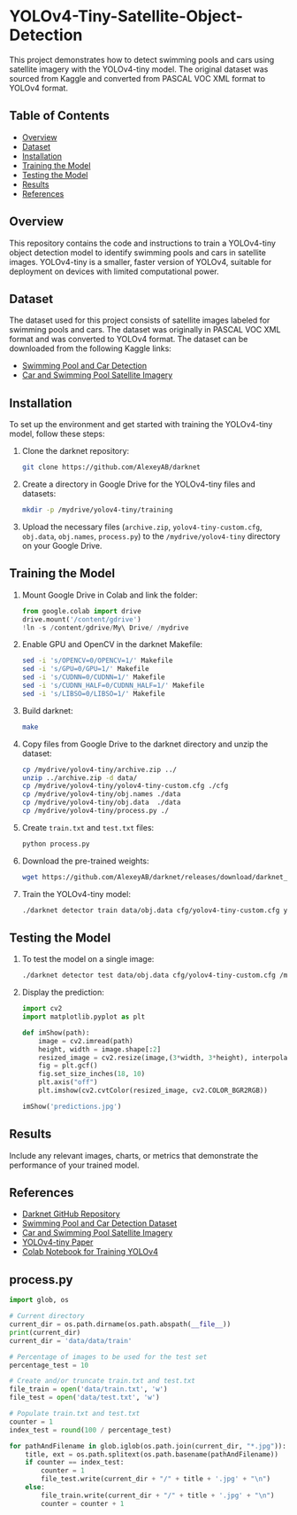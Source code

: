 # YOLOv4-Tiny-Satellite-Object-Detection

This project demonstrates how to detect swimming pools and cars using satellite imagery with the YOLOv4-tiny model. The original dataset was sourced from Kaggle and converted from PASCAL VOC XML format to YOLOv4 format.

## Table of Contents
- [Overview](#overview)
- [Dataset](#dataset)
- [Installation](#installation)
- [Training the Model](#training-the-model)
- [Testing the Model](#testing-the-model)
- [Results](#results)
- [References](#references)

## Overview
This repository contains the code and instructions to train a YOLOv4-tiny object detection model to identify swimming pools and cars in satellite images. YOLOv4-tiny is a smaller, faster version of YOLOv4, suitable for deployment on devices with limited computational power.

## Dataset
The dataset used for this project consists of satellite images labeled for swimming pools and cars. The dataset was originally in PASCAL VOC XML format and was converted to YOLOv4 format. The dataset can be downloaded from the following Kaggle links:
- [Swimming Pool and Car Detection](https://www.kaggle.com/datasets/kbhartiya83/swimming-pool-and-car-detection)
- [Car and Swimming Pool Satellite Imagery](https://www.kaggle.com/datasets/tekbahadurkshetri/car-and-swimming-pool-satellite-imagery)

## Installation
To set up the environment and get started with training the YOLOv4-tiny model, follow these steps:

1. Clone the darknet repository:
    ```bash
    git clone https://github.com/AlexeyAB/darknet
    ```

2. Create a directory in Google Drive for the YOLOv4-tiny files and datasets:
    ```bash
    mkdir -p /mydrive/yolov4-tiny/training
    ```

3. Upload the necessary files (`archive.zip`, `yolov4-tiny-custom.cfg`, `obj.data`, `obj.names`, `process.py`) to the `/mydrive/yolov4-tiny` directory on your Google Drive.

## Training the Model
1. Mount Google Drive in Colab and link the folder:
    ```python
    from google.colab import drive
    drive.mount('/content/gdrive')
    !ln -s /content/gdrive/My\ Drive/ /mydrive
    ```

2. Enable GPU and OpenCV in the darknet Makefile:
    ```bash
    sed -i 's/OPENCV=0/OPENCV=1/' Makefile
    sed -i 's/GPU=0/GPU=1/' Makefile
    sed -i 's/CUDNN=0/CUDNN=1/' Makefile
    sed -i 's/CUDNN_HALF=0/CUDNN_HALF=1/' Makefile
    sed -i 's/LIBSO=0/LIBSO=1/' Makefile
    ```

3. Build darknet:
    ```bash
    make
    ```

4. Copy files from Google Drive to the darknet directory and unzip the dataset:
    ```bash
    cp /mydrive/yolov4-tiny/archive.zip ../
    unzip ../archive.zip -d data/
    cp /mydrive/yolov4-tiny/yolov4-tiny-custom.cfg ./cfg
    cp /mydrive/yolov4-tiny/obj.names ./data
    cp /mydrive/yolov4-tiny/obj.data  ./data
    cp /mydrive/yolov4-tiny/process.py ./
    ```

5. Create `train.txt` and `test.txt` files:
    ```bash
    python process.py
    ```

6. Download the pre-trained weights:
    ```bash
    wget https://github.com/AlexeyAB/darknet/releases/download/darknet_yolo_v4_pre/yolov4-tiny.conv.29
    ```

7. Train the YOLOv4-tiny model:
    ```bash
    ./darknet detector train data/obj.data cfg/yolov4-tiny-custom.cfg yolov4-tiny.conv.29 -dont_show -map
    ```

## Testing the Model
1. To test the model on a single image:
    ```bash
    ./darknet detector test data/obj.data cfg/yolov4-tiny-custom.cfg /mydrive/yolov4-tiny/training/yolov4-tiny-custom_best.weights /path/to/image.jpg -thresh 0.5
    ```

2. Display the prediction:
    ```python
    import cv2
    import matplotlib.pyplot as plt

    def imShow(path):
        image = cv2.imread(path)
        height, width = image.shape[:2]
        resized_image = cv2.resize(image,(3*width, 3*height), interpolation = cv2.INTER_CUBIC)
        fig = plt.gcf()
        fig.set_size_inches(18, 10)
        plt.axis("off")
        plt.imshow(cv2.cvtColor(resized_image, cv2.COLOR_BGR2RGB))

    imShow('predictions.jpg')
    ```

## Results
Include any relevant images, charts, or metrics that demonstrate the performance of your trained model.

## References
- [Darknet GitHub Repository](https://github.com/AlexeyAB/darknet)
- [Swimming Pool and Car Detection Dataset](https://www.kaggle.com/datasets/kbhartiya83/swimming-pool-and-car-detection)
- [Car and Swimming Pool Satellite Imagery](https://www.kaggle.com/datasets/tekbahadurkshetri/car-and-swimming-pool-satellite-imagery)
- [YOLOv4-tiny Paper](https://arxiv.org/abs/2004.10934)
- [Colab Notebook for Training YOLOv4](https://colab.research.google.com/drive/1S6xZATUmcS3eHZtFmGBnu69v90L-gg8A?usp=sharing)

## process.py
```python
import glob, os

# Current directory
current_dir = os.path.dirname(os.path.abspath(__file__))
print(current_dir)
current_dir = 'data/data/train'

# Percentage of images to be used for the test set
percentage_test = 10

# Create and/or truncate train.txt and test.txt
file_train = open('data/train.txt', 'w')
file_test = open('data/test.txt', 'w')

# Populate train.txt and test.txt
counter = 1
index_test = round(100 / percentage_test)

for pathAndFilename in glob.iglob(os.path.join(current_dir, "*.jpg")):
    title, ext = os.path.splitext(os.path.basename(pathAndFilename))
    if counter == index_test:
        counter = 1
        file_test.write(current_dir + "/" + title + '.jpg' + "\n")
    else:
        file_train.write(current_dir + "/" + title + '.jpg' + "\n")
        counter = counter + 1
